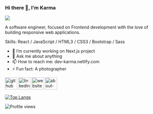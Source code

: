### Hi there 👋, I'm Karma
![](https://cdn.dribbble.com/users/2131993/screenshots/4948736/thoughtworks-gif_dribbble.gif)

A software engineer, focused on Frontend development with the love of building responsive web applications.

Skills: React / JavaScript  / HTML3 / CSS3 / Bootstrap / Sass

- 🔭 I’m currently working on Next.js project 
- 💬 Ask me about anything 
- 📫 How to reach me: dev-karma.netlify.com 
- ⚡ Fun fact: A photographer 


[<img src='https://cdn.jsdelivr.net/npm/simple-icons@3.0.1/icons/github.svg' alt='github' height='40'>](https://github.com/coderkarma)  [<img src='https://cdn.jsdelivr.net/npm/simple-icons@3.0.1/icons/linkedin.svg' alt='linkedin' height='40'>](https://www.linkedin.com/in/https://www.linkedin.com/in/karma-drukpa//)  [<img src='https://cdn.jsdelivr.net/npm/simple-icons@3.0.1/icons/icloud.svg' alt='website' height='40'>](http://dev-karma.netlify.com/)  [<img src='https://cdn.jsdelivr.net/npm/simple-icons@3.0.1/icons/about-dot-me.svg' alt='about-dot-me' height='40'>](http://dev-karma.netlify.com/)  

[![Top Langs](https://github-readme-stats.vercel.app/api/top-langs/?username=coderkarma)](https://github.com/anuraghazra/github-readme-stats)

![Profile views](https://gpvc.arturio.dev/coderkarma)  
